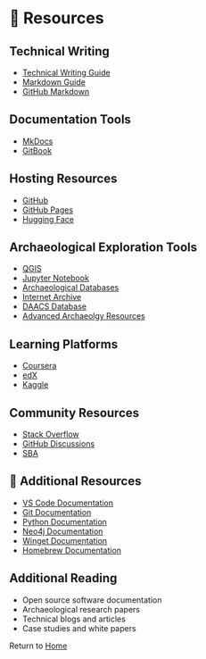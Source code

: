# 🔗 Resources

## Technical Writing
- [Technical Writing Guide](https://medium.com/@techwritershub/a-comprehensive-guide-to-technical-writing-tools-and-software-a01d4f8a84de)
- [Markdown Guide](https://www.markdownguide.org)
- [GitHub Markdown](https://docs.github.com/en/get-started/writing-on-github/getting-started-with-writing-and-formatting-on-github/basic-writing-and-formatting-syntax)

## Documentation Tools
- [MkDocs](https://www.mkdocs.org)
- [GitBook](https://www.gitbook.com)


## Hosting Resources
- [GitHub](https://github.com)
- [GitHub Pages](https://pages.github.com)
- [Hugging Face](https://huggingface.co)

## Archaeological Exploration Tools
- [QGIS](https://qgis.org)
- [Jupyter Notebook](https://jupyter.org)
- [Archaeological Databases](https://www.archaeologydataservice.ac.uk)
- [Internet Archive](https://archive.org)
- [DAACS Database](https://www.daacs.org/query-the-database/)
- [Advanced Archaeolgy Resources](https://github.com/MalikpMorgan/SocietyForBlackArchaeologists)


## Learning Platforms
- [Coursera](https://www.coursera.org)
- [edX](https://www.edx.org)
- [Kaggle](https://www.kaggle.com)

## Community Resources
- [Stack Overflow](https://stackoverflow.com)
- [GitHub Discussions](https://docs.github.com/en/discussions)
- [SBA](https://www.societyofblackarchaeologists.com/)


## 🔗 Additional Resources

- [VS Code Documentation](https://code.visualstudio.com/docs)
- [Git Documentation](https://git-scm.com/doc)
- [Python Documentation](https://docs.python.org/)
- [Neo4j Documentation](https://neo4j.com/docs/)
- [Winget Documentation](https://learn.microsoft.com/en-us/windows/package-manager/winget/)
- [Homebrew Documentation](https://docs.brew.sh/)

## Additional Reading
- Open source software documentation
- Archaeological research papers
- Technical blogs and articles
- Case studies and white papers

Return to [Home](index.md) 